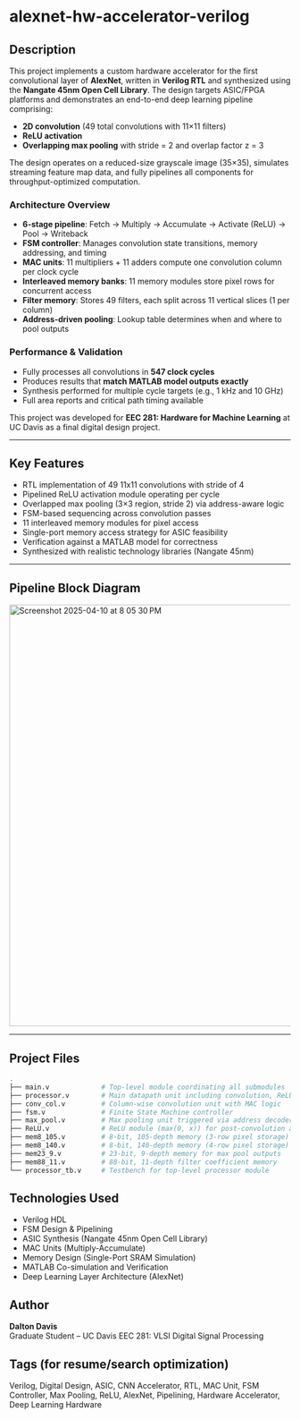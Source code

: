 # alexnet-hw-accelerator-verilog

## Description

This project implements a custom hardware accelerator for the first convolutional layer of **AlexNet**, written in **Verilog RTL** and synthesized using the **Nangate 45nm Open Cell Library**. The design targets ASIC/FPGA platforms and demonstrates an end-to-end deep learning pipeline comprising:

- **2D convolution** (49 total convolutions with 11×11 filters)
- **ReLU activation**
- **Overlapping max pooling** with stride = 2 and overlap factor z = 3

The design operates on a reduced-size grayscale image (35×35), simulates streaming feature map data, and fully pipelines all components for throughput-optimized computation.

### Architecture Overview

- **6-stage pipeline**: Fetch → Multiply → Accumulate → Activate (ReLU) → Pool → Writeback
- **FSM controller**: Manages convolution state transitions, memory addressing, and timing
- **MAC units**: 11 multipliers + 11 adders compute one convolution column per clock cycle
- **Interleaved memory banks**: 11 memory modules store pixel rows for concurrent access
- **Filter memory**: Stores 49 filters, each split across 11 vertical slices (1 per column)
- **Address-driven pooling**: Lookup table determines when and where to pool outputs

### Performance & Validation

- Fully processes all convolutions in **547 clock cycles**
- Produces results that **match MATLAB model outputs exactly**
- Synthesis performed for multiple cycle targets (e.g., 1 kHz and 10 GHz)
- Full area reports and critical path timing available

This project was developed for **EEC 281: Hardware for Machine Learning** at UC Davis as a final digital design project.

---

## Key Features

- RTL implementation of 49 11x11 convolutions with stride of 4
- Pipelined ReLU activation module operating per cycle
- Overlapped max pooling (3×3 region, stride 2) via address-aware logic
- FSM-based sequencing across convolution passes
- 11 interleaved memory modules for pixel access
- Single-port memory access strategy for ASIC feasibility
- Verification against a MATLAB model for correctness
- Synthesized with realistic technology libraries (Nangate 45nm)

---
## Pipeline Block Diagram

<img width="754" alt="Screenshot 2025-04-10 at 8 05 30 PM" src="https://github.com/user-attachments/assets/19d5966c-263a-43f6-b607-5869f0596e46" />

---
## Project Files

```bash
.
├── main.v             # Top-level module coordinating all submodules
├── processor.v        # Main datapath unit including convolution, ReLU, and max pool
├── conv_col.v         # Column-wise convolution unit with MAC logic
├── fsm.v              # Finite State Machine controller
├── max_pool.v         # Max pooling unit triggered via address decoder
├── ReLU.v             # ReLU module (max(0, x)) for post-convolution activation
├── mem8_105.v         # 8-bit, 105-depth memory (3-row pixel storage)
├── mem8_140.v         # 8-bit, 140-depth memory (4-row pixel storage)
├── mem23_9.v          # 23-bit, 9-depth memory for max pool outputs
├── mem88_11.v         # 88-bit, 11-depth filter coefficient memory
└── processor_tb.v     # Testbench for top-level processor module
```

## Technologies Used

- Verilog HDL
- FSM Design & Pipelining
- ASIC Synthesis (Nangate 45nm Open Cell Library)
- MAC Units (Multiply-Accumulate)
- Memory Design (Single-Port SRAM Simulation)
- MATLAB Co-simulation and Verification
- Deep Learning Layer Architecture (AlexNet)

## Author

**Dalton Davis**  
Graduate Student – UC Davis 
EEC 281: VLSI Digital Signal Processing

## Tags (for resume/search optimization)

Verilog, Digital Design, ASIC, CNN Accelerator, RTL, MAC Unit, FSM Controller, Max Pooling, ReLU, AlexNet, Pipelining, Hardware Accelerator, Deep Learning Hardware
